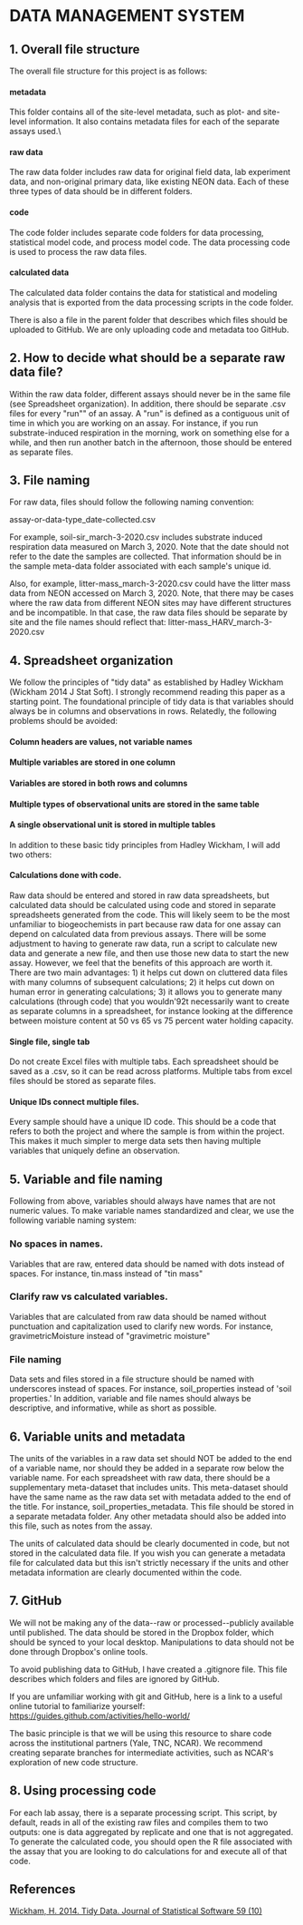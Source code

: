 # DATA MANAGEMENT SYSTEM

## 1. Overall file structure
The overall file structure for this project is as follows:

#### metadata
This folder contains all of the site-level metadata, such as plot- and site-level information. It also contains metadata files for each of the separate assays used.\

#### raw data
The raw data folder includes raw data for original field data, lab experiment data, and non-original primary data, like existing NEON data. Each of these three types of data should be in different folders.

#### code
The code folder includes separate code folders for data processing, statistical model code, and process model code. The data processing code is used to process the raw data files.

#### calculated data
The calculated data folder contains the data for statistical and modeling analysis that is exported from the data processing scripts in the code folder.

There is also a file in the parent folder that describes which files should be uploaded to GitHub. We are only uploading code and metadata too GitHub.

## 2. How to decide what should be a separate raw data file?
Within the raw data folder, different assays should never be in the same file (see Spreadsheet organization). In addition, there should be separate .csv files for every "run"" of an assay. A "run" is defined as a contiguous unit of time in which you are working on an assay. For instance, if you run substrate-induced respiration in the morning, work on something else for a while, and then run another batch in the afternoon, those should be entered as separate files.

## 3. File naming
For raw data, files should follow the following naming convention:

assay-or-data-type_date-collected.csv

For example, soil-sir_march-3-2020.csv includes substrate induced respiration data measured on March 3, 2020. Note that the date should not refer to the date the samples are collected. That information should be in the sample meta-data folder associated with each sample's unique id.

Also, for example, litter-mass_march-3-2020.csv could have the litter mass data from NEON accessed on March 3, 2020. Note, that there may be cases where the raw data from different NEON sites may have different structures and be incompatible. In that case, the raw data files should be separate by site and the file names should reflect that: litter-mass_HARV_march-3-2020.csv


## 4. Spreadsheet organization
We follow the principles of "tidy data" as established by Hadley Wickham (Wickham 2014 J Stat Soft). I strongly recommend reading this paper as a starting point. The foundational principle of tidy data is that variables should always be in columns and observations in rows. Relatedly, the following problems should be avoided:

#### Column headers are values, not variable names
#### Multiple variables are stored in one column
#### Variables are stored in both rows and columns
#### Multiple types of observational units are stored in the same table
#### A single observational unit is stored in multiple tables

In addition to these basic tidy principles from Hadley Wickham, I will add two others:

#### Calculations done with code.
Raw data should be entered and stored in raw data spreadsheets, but calculated data should be calculated using code and stored in separate spreadsheets generated from the code. This will likely seem to be the most unfamiliar to biogeochemists in part because raw data for one assay can depend on calculated data from previous assays. There will be some adjustment to having to generate raw data, run a script to calculate new data and generate a new file, and then use those new data to start the new assay. However, we feel that the benefits of this approach are worth it. There are two main advantages: 1) it helps cut down on cluttered data files with many columns of subsequent calculations; 2) it helps cut down on human error in generating calculations; 3) it allows you to generate many calculations (through code) that you wouldn\'92t necessarily want to create as separate columns in a spreadsheet, for instance looking at the difference between moisture content at 50 vs 65 vs 75 percent water holding capacity.

#### Single file, single tab
Do not create Excel files with multiple tabs. Each spreadsheet should be saved as a .csv, so it can be read across platforms. Multiple tabs from excel files should be stored as separate files.

#### Unique IDs connect multiple files.
Every sample should have a unique ID code. This should be a code that refers to both the project and where the sample is from within the project. This makes it much simpler to merge data sets then having multiple variables that uniquely define an observation.


## 5. Variable and file naming
Following from above, variables should always have names that are not numeric values. To make variable names standardized and clear, we use the following variable naming system:

### No spaces in names.
Variables that are raw, entered data should be named with dots instead of spaces. For instance, tin.mass instead of "tin mass"

### Clarify raw vs calculated variables.
Variables that are calculated from raw data should be named without punctuation and capitalization used to clarify new words. For instance, gravimetricMoisture instead of "gravimetric moisture"

### File naming
Data sets and files stored in a file structure should be named with underscores instead of spaces. For instance, soil_properties instead of 'soil properties.' In addition, variable and file names should always be descriptive, and informative, while as short as possible.


## 6. Variable units and metadata
The units of the variables in a raw data set should NOT be added to the end of a variable name, nor should they be added in a separate row below the variable name. For each spreadsheet with raw data, there should be a supplementary meta-dataset that includes units. This meta-dataset should have the same name as the raw data set with metadata added to the end of the title. For instance, soil_properties_metadata. This file should be stored in a separate metadata folder. Any other metadata should also be added into this file, such as notes from the assay.

The units of calculated data should be clearly documented in code, but not stored in the calculated data file. If you wish you can generate a metadata file for calculated data but this isn't strictly necessary if the units and other metadata information are clearly documented within the code.


## 7. GitHub
We will not be making any of the data--raw or processed--publicly available until published. The data should be stored in the Dropbox folder, which should be synced to your local desktop. Manipulations to data should not be done through Dropbox's online tools.

To avoid publishing data to GitHub, I have created a .gitignore file. This file describes which folders and files are ignored by GitHub.

If you are unfamiliar working with git and GitHub, here is a link to a useful online tutorial to familiarize yourself: https://guides.github.com/activities/hello-world/

The basic principle is that we will be using this resource to share code across the institutional partners (Yale, TNC, NCAR). We recommend creating separate branches for intermediate activities, such as NCAR's exploration of new code structure.


## 8. Using processing code
For each lab assay, there is a separate processing script. This script, by default, reads in all of the existing raw files and compiles them to two outputs: one is data aggregated by replicate and one that is not aggregated. To generate the calculated code, you should open the R file associated with the assay that you are looking to do calculations for and execute all of that code.


## References

[Wickham, H. 2014. Tidy Data. Journal of Statistical Software 59 (10)](https://www.jstatsoft.org/article/view/v059i10)